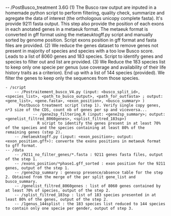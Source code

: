 -- /PostBusco_treatment 3.6G
(1) The Busco raw output are inputed in a homemade python script to perform filtering, quality check, summarize and agregate the data of interest (the orthologous unicopy complete fasta). It's provide 9211 fasta output.
This step also provide the position of each exons in each anotated genes in a metaeuk format. The metaeuk format is converted in gff format using the metaeuktogff.py script and manually sorted by genome position. 
Script exons position in gff format and fasta files are provided.
(2) We reduce the genes dataset to remove genes not present in majority of species and species with a too low Busco score. Leads to a list of 8060 genes and 183 species.
Script to identify genes and species to filter out and list are provided.
(3) We Reduce the 183 species list to keep only one specie per genus (use coverage and availability of their life history traits as a criterion). End up with a list of 144 species (provided). We filter the genes to keep only the sequences from those species.

	- /script 
		-- /Postraitement_busco_V4.py (input: <busco_split_id>, <species_list>, <path_to_busco_output>, <path_for_outfasta> ; output: <gene_list>, <gene.fasta>, <exon_position>, <busco_summary> )
		  Postbusco treatment script (step 1). Verify single copy genes, n*3 size of the CDS, count nb of genes per sp and viceversa... 
                -- /gene2sp_filtering.R (input: <gene2sp_summary>; output: <genelist_filtred_8060genes>, <splist_filtred_183sp>) 
                  R script to identify the genes present in at least 70% of the species and the species containing at least 80% of the remaining genes (step 2).
		-- /metaeuktogff.py (input: <exon_position>; output: <exon_position.gff>): converte the exons positions in metaeuk format to gff format.
	-- /data
		-- /9211_no_filter_genes/*.fasta : 9211 genes fasta files, output of the step 1.
		-- /exons_position/*phase1.gff_sorted : exon position for the 9211 genes, output of the step 1.
		-- /gene2sp_summary : genexsp presence/absence table for the step 2. Obtained from the merge of the per split gene_list and busco_summary. 
		-- /genelist_filtred_8060genes : list of 8060 genes contained by at least 70% of species, output of the step 2. 
		-- /splist_filtred_183sp : list of 183 species presented in at least 80% of the genes, output of the step 2. 
		-- /1genus_144splist : the 183 species list reduced to 144 species to contain only one specie per gender, output of step 3. 
